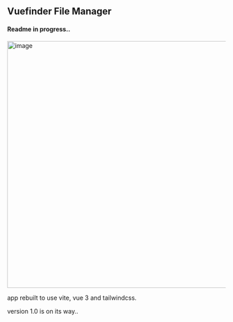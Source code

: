 ## Vuefinder File Manager

#### Readme in progress..


<img width="568" alt="image" src="https://user-images.githubusercontent.com/712404/185764648-83d92aa4-1edc-4e9d-86ee-4cf364dc48c0.png">


app rebuilt to use vite, vue 3 and tailwindcss.

version 1.0 is on its way..

